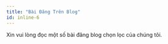 ```yaml
---
title: "Bài Đăng Trên Blog"
id: inline-6
---
```

Xin vui lòng đọc một số bài đăng blog chọn lọc của chúng tôi.
